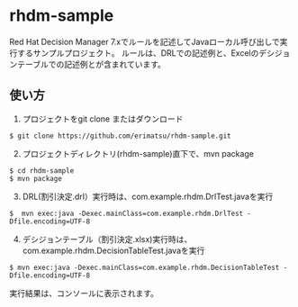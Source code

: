 # rhdm-sample
Red Hat Decision Manager 7.xでルールを記述してJavaローカル呼び出しで実行するサンプルプロジェクト。
ルールは、DRLでの記述例と、Excelのデシジョンテーブルでの記述例とが含まれています。

## 使い方
1. プロジェクトをgit clone またはダウンロード
  ```
  $ git clone https://github.com/erimatsu/rhdm-sample.git
  ```
  
2. プロジェクトディレクトリ(rhdm-sample)直下で、mvn package
  ```
  $ cd rhdm-sample
  $ mvn package
  ```
3. DRL(割引決定.drl）実行時は、com.example.rhdm.DrlTest.javaを実行
  ```
  $  mvn exec:java -Dexec.mainClass=com.example.rhdm.DrlTest -Dfile.encoding=UTF-8
  ```
4. デシジョンテーブル（割引決定.xlsx)実行時は、com.example.rhdm.DecisionTableTest.javaを実行
  ```
  $ mvn exec:java -Dexec.mainClass=com.example.rhdm.DecisionTableTest -Dfile.encoding=UTF-8
  ```
実行結果は、コンソールに表示されます。
